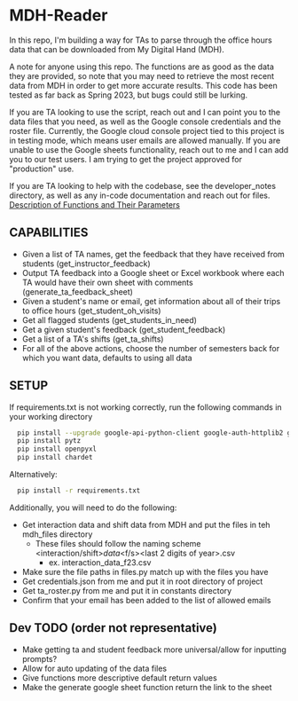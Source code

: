 # MDH-Reader

In this repo, I'm building a way for TAs to parse through the office hours data that can be downloaded from My Digital Hand (MDH). 

A note for anyone using this repo. The functions are as good as the data they are provided, so note that you may need to retrieve the most recent data from MDH in order to get more accurate results. This code has been tested as far back as Spring 2023, but bugs could still be lurking. 

If you are TA looking to use the script, reach out and I can point you to the data files that you need, as well as the Google console credentials and the roster file. Currently, the Google cloud console project tied to this project is in testing mode, which means user emails are allowed manually. 
If you are unable to use the Google sheets functionality, reach out to me and I  can add you to our test users. I am trying to get the project approved for "production" use.

If you are TA looking to help with the codebase, see the developer_notes directory, as well as any in-code documentation and reach out for files.
[Description of Functions and Their Parameters](notes/functions.md)

## CAPABILITIES

- Given a list of TA names, get the feedback that they have received from students (get_instructor_feedback)
- Output TA feedback into a Google sheet or Excel workbook where each TA would have their own sheet with comments (generate_ta_feedback_sheet)
- Given a student's name or email, get information about all of their trips to office hours (get_student_oh_visits)
- Get all flagged students (get_students_in_need)
- Get a given student's feedback (get_student_feedback)
- Get a list of a TA's shifts (get_ta_shifts)
- For all of the above actions, choose the number of semesters back for which you want data, defaults to using all data

## SETUP

If requirements.txt is not working correctly, run the following commands in your working directory
```bash
  pip install --upgrade google-api-python-client google-auth-httplib2 google-auth-oauthlib
  pip install pytz
  pip install openpyxl
  pip install chardet
```

Alternatively:
```bash
  pip install -r requirements.txt
```

Additionally, you will need to do the following:
- Get interaction data and shift data from MDH and put the files in teh mdh_files directory
  - These files should follow the naming scheme <interaction/shift>_data_<f/s><last 2 digits of year>.csv
    - ex. interaction_data_f23.csv
- Make sure the file paths in files.py match up with the files you have
- Get credentials.json from me and put it in root directory of project 
- Get ta_roster.py from me and put it in constants directory
- Confirm that your email has been added to the list of allowed emails 

## Dev TODO (order not representative)

- Make getting ta and student feedback more universal/allow for inputting prompts?
- Allow for auto updating of the data files
- Give functions more descriptive default return values
- Make the generate google sheet function return the link to the sheet
